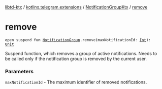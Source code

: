 [libtd-ktx](../../index.md) / [kotlinx.telegram.extensions](../index.md) / [NotificationGroupKtx](index.md) / [remove](./remove.md)

# remove

`open suspend fun `[`NotificationGroup`](https://tdlibx.github.io/td/docs/org/drinkless/td/libcore/telegram/TdApi/NotificationGroup.html)`.remove(maxNotificationId: `[`Int`](https://kotlinlang.org/api/latest/jvm/stdlib/kotlin/-int/index.html)`): `[`Unit`](https://kotlinlang.org/api/latest/jvm/stdlib/kotlin/-unit/index.html)

Suspend function, which removes a group of active notifications. Needs to be called only if the
notification group is removed by the current user.

### Parameters

`maxNotificationId` - The maximum identifier of removed notifications.
